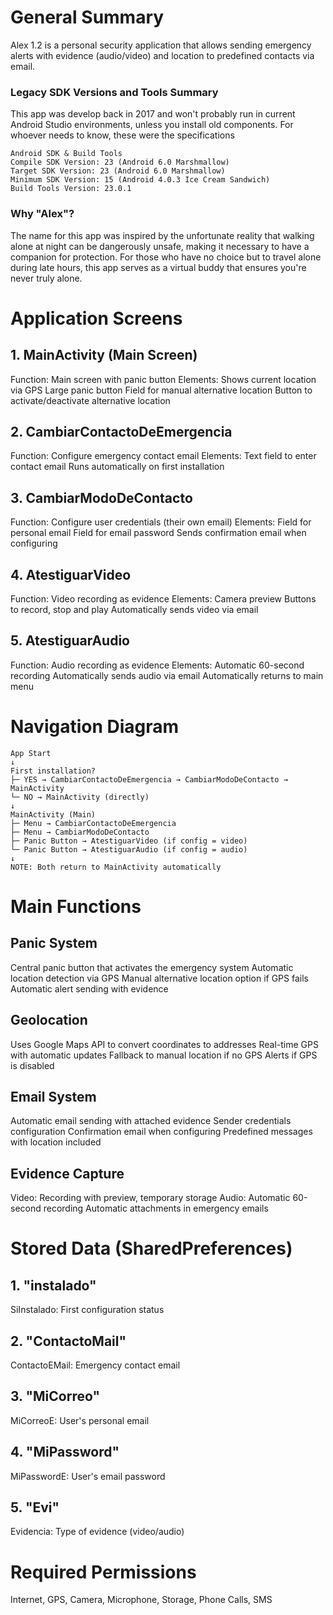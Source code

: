 # General Summary
Alex 1.2 is a personal security application that allows sending emergency alerts with evidence (audio/video) and location to predefined contacts via email.

### Legacy SDK Versions and Tools Summary
This app was develop back in 2017 and won't probably run in current Android Studio environments, unless you install old components. 
For whoever needs to know, these were the specifications
```
Android SDK & Build Tools
Compile SDK Version: 23 (Android 6.0 Marshmallow)
Target SDK Version: 23 (Android 6.0 Marshmallow)
Minimum SDK Version: 15 (Android 4.0.3 Ice Cream Sandwich)
Build Tools Version: 23.0.1
```

### Why "Alex"?
The name for this app was inspired by the unfortunate reality that walking alone at night can be dangerously unsafe, making it necessary to have a companion for protection. For those who have no choice but to travel alone during late hours, this app serves as a virtual buddy that ensures you're never truly alone.

# Application Screens
## 1. MainActivity (Main Screen)
Function: Main screen with panic button
Elements:
Shows current location via GPS
Large panic button
Field for manual alternative location
Button to activate/deactivate alternative location

## 2. CambiarContactoDeEmergencia
Function: Configure emergency contact email
Elements:
Text field to enter contact email
Runs automatically on first installation

## 3. CambiarModoDeContacto
Function: Configure user credentials (their own email)
Elements:
Field for personal email
Field for email password
Sends confirmation email when configuring

## 4. AtestiguarVideo
Function: Video recording as evidence
Elements:
Camera preview
Buttons to record, stop and play
Automatically sends video via email

## 5. AtestiguarAudio
Function: Audio recording as evidence
Elements:
Automatic 60-second recording
Automatically sends audio via email
Automatically returns to main menu

# Navigation Diagram
```
App Start
↓
First installation?
├─ YES → CambiarContactoDeEmergencia → CambiarModoDeContacto → MainActivity
└─ NO → MainActivity (directly)
↓
MainActivity (Main)
├─ Menu → CambiarContactoDeEmergencia
├─ Menu → CambiarModoDeContacto
├─ Panic Button → AtestiguarVideo (if config = video)
└─ Panic Button → AtestiguarAudio (if config = audio)
↓
NOTE: Both return to MainActivity automatically
```

# Main Functions
## Panic System
Central panic button that activates the emergency system
Automatic location detection via GPS
Manual alternative location option if GPS fails
Automatic alert sending with evidence

## Geolocation
Uses Google Maps API to convert coordinates to addresses
Real-time GPS with automatic updates
Fallback to manual location if no GPS
Alerts if GPS is disabled

## Email System
Automatic email sending with attached evidence
Sender credentials configuration
Confirmation email when configuring
Predefined messages with location included

## Evidence Capture
Video: Recording with preview, temporary storage
Audio: Automatic 60-second recording
Automatic attachments in emergency emails

# Stored Data (SharedPreferences)
## 1. "instalado"
SiInstalado: First configuration status
## 2. "ContactoMail"
ContactoEMail: Emergency contact email
## 3. "MiCorreo"
MiCorreoE: User's personal email
## 4. "MiPassword"
MiPasswordE: User's email password
## 5. "Evi"
Evidencia: Type of evidence (video/audio)

# Required Permissions
Internet, GPS, Camera, Microphone, Storage, Phone Calls, SMS
